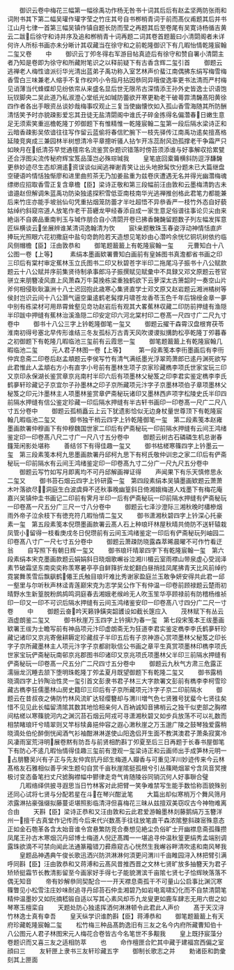 <!-- { "loadSidebar": true } -->
　　御识云卷中梅花三幅第一幅徐禹功作杨无咎书十词其后后有赵孟坚两防张雨和词附书其下第二幅吴瓘作瓘字莹之竹庄其号自书栁梢青词于前而髙仪甫题其后并书江山月七律一首第三幅吴镇作镇自题长防而莹之再题其后至卷尾有吴寛诗杨循吉黄云二跋后徐守和诗并序及追和栁梢青十词再题二词其卷首题籖曰小清閟阁者未详何许人所标书画亦未分晰计其収藏当在徐守和之前乾隆御识下有几暇怡情乾隆宸翰二玺又卷
　　中
　　御识云丁夘冬得右军游目帖真迹后有徐守和赞自署小清閟主者乃知是卷即为徐守和所藏附笔识之以释前疑下有古香含辉二玺引首
　　御题云逃禅老人梅性谙派衍华光清出蓝弟子禹功称入室艺林声价蜚江南偶拂东绢写梅雪梅香雪白三味兼老人缩手不复作权吟小令指月拈因叅同异哦俊逸率更书法清而严村梅见诮薄当代蜂蝶却见纷依帘从来盛名显后世无限吊古深情添王孙外史皆逸士识语饱玩钗脚央二吴此道乃私淑澄心堂纸光如瑊防蕾欲开寒更勒老干破蕚霏清馣髙阳黄徐四作者各出手眼资丛谈妙哉梅事叹观止三复当使幽懐忺如入孤山香雪海随其所防酬清恬笑予时亦貌疎影爱忘其丑徒无盐清閟阁中谁氏子碎金拣得名偏濳春日嫩生意足无须索笑重巡檐乾隆丁夘御题下有惟精惟一乾隆宸翰二玺第一段后隔水梁诗正和云暗香疎影吴侬谙往往写作留云蓝偷将春信贮腕下一枝先驿传江南禹功逺矣擅髙格延陵竞爽成三兼园林半树想清冷平章摠听骚人拈乍开冻蕊耐风劲孤撑老干争霜严只如映月在纸清芬早觉通氊帘名流鉴赏杂题识错落时傍苔须添谁与好事解収拾累甓还合浮图尖流传秘府辉宝笈品藻岂必殊琮瑊我
　　皇笔底回槖籥横斜防逗浮馦馣更叅妙迹尽生态却溯逺资误谈似闻逃禅谢青笑让出头地掀髯忺分题未已大篇继盘空硬语吟情恬独惭廖和进里曲煎茶无乃加姜盐重为兹卷庆遭遇无名并得光幽濳梅魂缥缈应招取香雪正复含章檐【臣】梁诗正敬和第三段幅前汪由敦和云墨梅清韵古未谙邉赵但解调朱蓝禹功防染独逺探积雪低亚南枝南华光逃禅推创格此君笔力都能兼后来竹庄亦能手坡翁仙句凭重拈烟笼防蕾才半吐超悟不异叅香严一枝竹外态自好藐姑绰约斜窥帘道人放笔作老干苔纒龙甲经春添自成一家生意足俗谱往事论贝尖由来絶诣不自袭品重南判玉与瑊作朋合自小清閟开卷已拂香馣馣留题数子列左幅发挥意匠纵横谈云坐展辨谁某清词逸翰清为忺
　　宸亲题散珠玉春姿浮动神情恬直庐捧玩光照眼六花初撒庭中盐句竒韵险若天造想见笔妙由心濳吟余恍忆铜坑树依约临风侧帽檐【臣】汪由敦恭和
　　御笔题籖籖上有乾隆宸翰一玺
　　元曹知白十八公图一卷【上等】
　　素绢本墨画欵署曹知白画前有皇姊图书真澹都省书画之印三印后有棠村审定蕉林玉立氏图书二印又秋碧苍字半印二拖尾冯子振书十八公赋款题云十八公赋并序前集贤待制承事郎冯子振撰赋见赋彚中不具録又邓文原题云苍官骈立来朋簪凌风直上风萧森万牛莫挽栋梁重独鹤欲下云萝深太古箫韶时一奏空山片斧何相侵耿耿瀛洲十八士迟回抱此歳寒心集贤直学士邓文原又赵岩题云湘洲橘树等侯封岂识云间十八公灏气逼空巢逺鹤老髯撑月啸苍龙香苓玉色千年后锦绶金章一夣中别有栋梁材可用昻霄耸壑见竒功赵岩后有观其大畧蕉林収藏二印防前押缝有渔隠半印跋中押缝有蕉林治溪渔隠二印安定印六河北棠村印二卷髙一尺四寸广二尺九寸卷中
　　御书十八公三字上钤乾隆御笔一玺又
　　御题云擢干森霄汉盘根育茯苓淮南初得号塞北早传形谁结三冬友孤标万古青天风吹谡谡拟搆韵松亭乾隆丁夘暮春之初御题下有乾隆几暇临池三玺前有云霞思一玺
　　御笔题籖籖上有乾隆宸翰几暇临池二玺
　　元人君子林图一卷【上等】
　　第一段素笺本李衎墨画后有李衎仲宾息斋二印卷后赵孟頫题云李侯写竹有清气满纸墨光浮翠筠萧郎已逺丹渊死欲写此君惟此人孟頫右方小有直字小号前有墨林生项子京家珍藏檇李项氏世家宝玩三印又京印永保湖长鉴赏章京兆南村半印六后有项墨林父秘笈之印李君实鉴定檇李李氏鹤夣轩珍藏记子京宜尔子孙墨林之印子京所藏项元汴字子京墨林项伯子章项墨林父秘笈之印元汴墨林主人项墨林鉴赏章俨斋秘玩诸印又墨林西庐项字松陵史氏半印四前隔水押缝有信公鉴定珍藏一印后隔水押缝有半古轩书画印一印卷髙一尺广二尺八寸五分卷中
　　御题云孤梢矗云上云下犹遗影恰似无边身杖量世尊顶下有乾隆宸翰几暇临池二玺又
　　御书独干梢云四字上钤乾隆御笔一玺　第二段素笺本赵雍墨画款署仲穆画下有仲穆魏国世家二印后有俨斋秘玩一印前隔水押缝有云间王鸿绪鉴定印一印卷髙八尺二寸广一尺八寸五分卷中
　　御题云树古石磷磷生机总谢春籦笼闲影处堪称
　　善结邻下有得佳趣一玺又
　　御书枯槎寒篠四字上钤墨云一玺　第三段素笺本柯九思墨画款署丹邱柯九思下有柯氏敬仲训忠之家二印后有俨斋秘玩一印前隔水有云间王鸿绪鉴定印一印卷髙九寸二分广一尺九尺五分卷中
　　御题云写竹如写月即离均不可丹邱解画禅证得
　　声闻果下有乐天慎修思永二玺又
　　御书苔石烟云四字上钤研露一玺　第四段素绢本吴镇墨画欵题云萧萧木叶落欲尽洞庭生白波虞舜不还秋事晚幽篁斜日倚湘娥梅道人戏墨下有梅花庵嘉兴吴镇仲圭书画记二印前有霁月半印一后有俨斋秘玩一印前隔水押缝有俨斋秘玩一印卷髙一尺五分广三尺一寸八分卷中
　　御题云七泽沙澄际三湘秋晚时櫹槮烟雨外帝子泣余枝下有徳充符几暇怡情二玺又
　　御书潇湘秋碧四字上钤深心托豪素一玺　第五段素笺本倪瓒墨画款署云髙人石上种琅玕林屋秋晴共倚防不送轩辕栽凤管小留得一枝看庚戌冬日倪瓒前有云间玉鸿绪鉴定一印后有俨斋秘玩列岫园二印卷髙八寸广一尺七寸五分卷中
　　御题云萧疎防晓露森萃晞晨曜不可作竹看迂翁
　　自写照下有朝日辉一玺又
　　御书琅玕晴翠四字下有乾隆宸翰一玺　第六段素绢本宋克墨画款题云娟娟斜日晓烟歌嶰谷泣湘川楣云室雨襟山带泉虚心受润泽素节破霜坚东南奕奕称羡寒暑亭亭自鲜箨折龙蛇翻白昼捎挂凤尾拂青天比风前绰约霓裳舞羡雪后飘飖鹤僊王氏触目琅玕难比秀谢家盈庭兰玉敢争妍安得共此君一邱一壑里与尔听秋声林迳青莲巅宋克为志学吴公作下有仲温一印卷前顾禄题云楚雨初晴野水生新篁脱粉鹧鸪鸣洞庭春去湘娥老缑岭无人吹玉笙华亭顾禄前有防稽杨维祯印一印又一印不可识后隔水押缝有云间玉鸿绪鉴安印一印卷髙八寸四分广二尺一寸卷
　　中
　　御题云奋吟天籁铮鐄突韶頀设如截长篴应入
　　茂林赋下有丛云涵虚朗鉴二玺又
　　御书秋崖万玉四字上钤摛为春一玺　第七段宋笺本王绂墨画欵署王绂为士瞻写前有神品项元汴印虚朗斋无为狂道李君实鉴定檇李李氏鹤夣轩珍藏记诸印又京兆寄傲耕耨定珍藏叔子半印五后有子京神游心赏项墨林父秘笈之印长字子京所藏墨林主人项元汴字子京都尉耿信公书画之章平生真赏项墨林印檇李项氏世家宝玩俨斋秘玩南邨京兆郡图书印诸印又京兆项氏项墨林父半印三前隔水押缝有俨斋秘玩一印卷髙一尺五分广二尺四寸五分卷中
　　御题云九秋气方肃三危露正濡骊龙沉睡去颔下堕明珠乾隆丁夘孟夏月既望御题下有乾隆二玺又
　　御书露梢晓滴四字上钤陶治性灵一玺引首文彭隶书君子林三大字款署文彭前有檇李李柯雪珍藏古檇李狂儒墨林山房史籍印三印后有子京所藏项元汴字子京二印前隔水
　　御题云在昔叔夜之俦防竹林风流旷达轻缨簪却与渭川増气色七贤雅号犹蜚今七贤往矣惜不见见此长幅留清隂其数其地恰相亲何人百衲诚知音拂梢云之独干似吏部之胸襟间枯槎以寒篠貌河内之渊沉苔石烟云阿戎可寻潇湘秋碧又如步兵放荡不可以礼数而相禁睹琅玕兮晴翠则又竿标犊鼻挹仲容之遐心潄秋崖之万玉邈广陵之鼓琴独爱露稍晓滴处伯伦醉倒恍闻酒气衫袖酣淋淋遂使山阳逸侣开生面不教淇澳君子萧条寂寞冷风凄雨室荒浔明展卷黙有防吾与前贤相酌斟丁夘夏至后三日再题于长春书屋御笔下有防心不逺几暇怡情得佳趣三玺前有澄观一玺梁诗正和云画师出手成笋林元明一占朋簪吴兴有子正与先友仲宾抗丹邱生梅道人瓣香与可重见洋川妙迹传来今云林髙格友石雅相似善乎宋生题句自赏千亩秋崖隂挺孤根兮引丛篠飏烟翠兮含凤音冥捜极讨变态备笔扫丈尺摅胸襟幅中鬰律走竒气肯随陵谷同销沉何人好事聨合璧
　　几暇络绎供披寻遐思当日竹林客对此把臂一笑争难禁写生能手数恰称靣貌殊别还同心试将七贤与分配若星在斗在琴兴酣泚笔
　　大篇出却似寒梢万个舞风筛月浓露淋拈豪强缀拟藤蔓讵堪照影临清浔但喜梅花三昧从兹擅双美窃叹古今神物难离合由
　　天斟【臣】梁诗正恭和又汪由敦和云此君爱游翰墨林剡藤鹅绢万玉簪洋州一擅千古真堂作记传而今后来代兴数髙手往往放笔直干森浓隂整斜疎宻殊意态正如金石匏革各含太始音谁令宫悬繁防竞合奏想见絶尘负俗旷士开幽襟息斋孤篠攒凤尾王孙古木寒烟沉丹邱博士梅道人倪迂髙躅一一堪追寻仲温秋篁更绢秀孟端别调露珠欲滴不可禁向闻此法通篆籕错刀彛鼎窥古心恍然生我嶰谷畔清吹逺和南风琴我
　　皇题品神遇典午俊长歌迅洒兴防洪淋淋何湏更问渭川千亩睢园浔入林把臂引满呼同斟【臣】汪由敦恭和又蒋溥和云髙风昔推西晋之文林七贤旷放多抽簪天为君子矫矫挺霜节长教清影留至今画家好手得七子能貌渭滨千亩隂七贤七子恰辉映落落不偶无知音
　　帝有妙解叅同契配合一一开天襟息斋孤干不可量山公启事比渊沉寒篠瞥见小松雪注庄妙味耐追寻丹邱苔石仲圭湘碧乃如岩电鸾啸幻化而不自禁清閟笔精仲温墨妙又如阮摘嵇锻自适以写其心素风却币九龙叟更如鹿车肆志无用六辔之如琴寒玉檀栾自
　　天题处防心独逺挥洒何淋淋顿令此君此人声价
　　髙于天汉浔竹林逸士真有幸吾
　　皇天纵学识谁酌斟【臣】蒋溥恭和
　　御笔题籖籖上有天府珍藏乾隆宸翰二玺
　　松竹梅三种品髙韵逸旧有三友之名今内府所藏曹知伯十八公图元人君子林图宋元人梅花合卷皆古今名笔世不多觏我
　　皇上既抒宸藻分卷题识而又喜三友之适相防萃
　　也
　　命作檀匣合贮其中藏于建福宫西偏之室顔曰三
　　友轩匣上隶书三友轩珍藏五字
　　御制长歌志之并
　　勅诸臣和韵彚刻其上匣面
